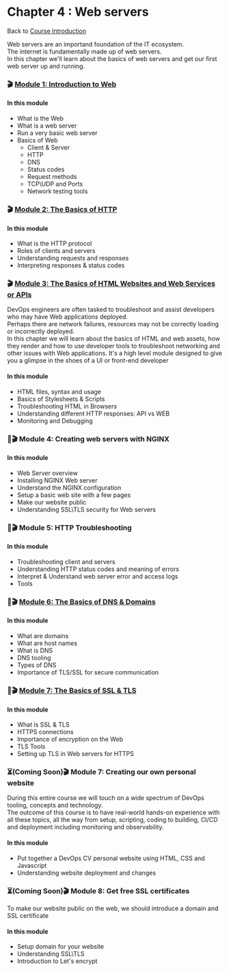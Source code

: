 # Chapter 4 : Web servers

Back to [Course Introduction](../../README.md)

Web servers are an importand foundation of the IT ecosystem. </br>
The internet is fundamentally made up of web servers. </br>
In this chapter we'll learn about the basics of web servers and get our first web server up and running. </br>

### 🎬 [Module 1: Introduction to Web](../../content/web/README.md)

#### In this module

* What is the Web
* What is a web server
* Run a very basic web server
* Basics of Web
  - Client & Server
  - HTTP 
  - DNS
  - Status codes
  - Request methods
  - TCP\UDP and Ports
  - Network testing tools

### 🎬 [Module 2: The Basics of HTTP](../../content/web/http/README.md)

#### In this module

* What is the HTTP protocol
* Roles of clients and servers
* Understanding requests and responses
* Interpreting responses & status codes

### 🎬 [Module 3: The Basics of HTML Websites and Web Services or APIs ](../../content/web/html/README.md)

DevOps engineers are often tasked to troubleshoot and assist developers who may have Web applications deployed. </br>
Perhaps there are network failures, resources may not be correctly loading or incorrectly deployed. </br>
In this chapter we will learn about the basics of HTML and web assets, how they render and how to use developer tools to troubleshoot networking and other issues with Web applications.  It's a high level module designed to give you a glimpse in the shoes of a UI or front-end developer

#### In this module

* HTML files, syntax and usage
* Basics of Stylesheets & Scripts
* Troubleshooting HTML in Browsers
* Understanding different HTTP responses: API vs WEB
* Monitoring and Debugging

### 🚧🎬 Module 4: Creating web servers with NGINX

#### In this module

* Web Server overview
* Installing NGINX Web server
* Understand the NGINX configuration
* Setup a basic web site with a few pages
* Make our website public
* Understanding SSL\TLS security for Web servers

### 🚧🎬 Module 5: HTTP Troubleshooting

#### In this module

* Troubleshooting client and servers 
* Understanding HTTP status codes and meaning of errors
* Interpret & Understand web server error and access logs
* Tools

### 🚧🎬 [Module 6: The Basics of DNS & Domains]()

#### In this module

* What are domains
* What are host names
* What is DNS
* DNS tooling
* Types of DNS
* Importance of TLS/SSL for secure communication  

### 🚧🎬 [Module 7: The Basics of SSL & TLS]()

#### In this module

* What is SSL & TLS
* HTTPS connections
* Importance of encryption on the Web
* TLS Tools
* Setting up TLS in Web servers for HTTPS

### ⏳(Coming Soon)🎬 Module 7: Creating our own personal website

During this entire course we will touch on a wide spectrum of DevOps tooling, concepts and technology. </br>
The outcome of this course is to have real-world hands-on experience with all these topics, all the way from setup, scripting, coding to building, CI/CD and deployment including monitoring and observability. </br>

#### In this module

* Put together a DevOps CV personal website using HTML, CSS and Javascript
* Understanding website deployment and changes

### ⏳(Coming Soon)🎬 Module 8: Get free SSL certificates

To make our website public on the web, we should introduce a domain and SSL certificate

#### In this module

* Setup domain for your website
* Understanding SSL\TLS
* Introduction to Let's encrypt

